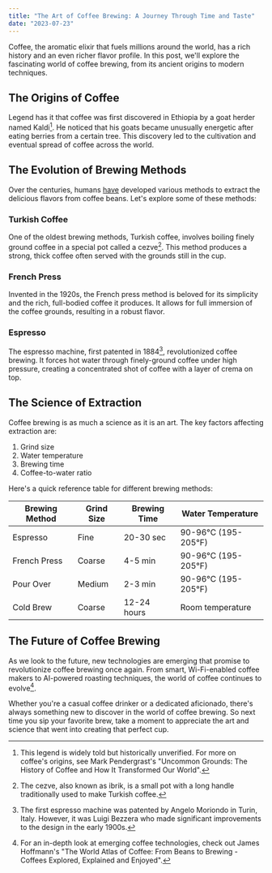 ```yaml
---
title: "The Art of Coffee Brewing: A Journey Through Time and Taste"
date: "2023-07-23"
---
```


Coffee, the aromatic elixir that fuels millions around the world, has a rich history and an even richer flavor profile. In this post, we'll explore the fascinating world of coffee brewing, from its ancient origins to modern techniques.

## The Origins of Coffee

Legend has it that coffee was first discovered in Ethiopia by a goat herder named Kaldi[^1]. He noticed that his goats became unusually energetic after eating berries from a certain tree. This discovery led to the cultivation and eventual spread of coffee across the world.

## The Evolution of Brewing Methods

Over the centuries, humans [have](https://google.com) developed various methods to extract the delicious flavors from coffee beans. Let's explore some of these methods:

### Turkish Coffee

One of the oldest brewing methods, Turkish coffee, involves boiling finely ground coffee in a special pot called a cezve[^2]. This method produces a strong, thick coffee often served with the grounds still in the cup.

### French Press

Invented in the 1920s, the French press method is beloved for its simplicity and the rich, full-bodied coffee it produces. It allows for full immersion of the coffee grounds, resulting in a robust flavor.

### Espresso

The espresso machine, first patented in 1884[^3], revolutionized coffee brewing. It forces hot water through finely-ground coffee under high pressure, creating a concentrated shot of coffee with a layer of crema on top.

## The Science of Extraction

Coffee brewing is as much a science as it is an art. The key factors affecting extraction are:

1. Grind size
2. Water temperature
3. Brewing time
4. Coffee-to-water ratio

Here's a quick reference table for different brewing methods:

| Brewing Method | Grind Size | Brewing Time | Water Temperature |
|----------------|------------|--------------|-------------------|
| Espresso       | Fine       | 20-30 sec    | 90-96°C (195-205°F) |
| French Press   | Coarse     | 4-5 min      | 90-96°C (195-205°F) |
| Pour Over      | Medium     | 2-3 min      | 90-96°C (195-205°F) |
| Cold Brew      | Coarse     | 12-24 hours  | Room temperature |

## The Future of Coffee Brewing

As we look to the future, new technologies are emerging that promise to revolutionize coffee brewing once again. From smart, Wi-Fi-enabled coffee makers to AI-powered roasting techniques, the world of coffee continues to evolve[^4].

Whether you're a casual coffee drinker or a dedicated aficionado, there's always something new to discover in the world of coffee brewing. So next time you sip your favorite brew, take a moment to appreciate the art and science that went into creating that perfect cup.

[^1]: This legend is widely told but historically unverified. For more on coffee's origins, see Mark Pendergrast's "Uncommon Grounds: The History of Coffee and How It Transformed Our World".

[^2]: The cezve, also known as ibrik, is a small pot with a long handle traditionally used to make Turkish coffee.

[^3]: The first espresso machine was patented by Angelo Moriondo in Turin, Italy. However, it was Luigi Bezzera who made significant improvements to the design in the early 1900s.

[^4]: For an in-depth look at emerging coffee technologies, check out James Hoffmann's "The World Atlas of Coffee: From Beans to Brewing - Coffees Explored, Explained and Enjoyed".
